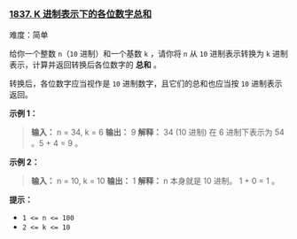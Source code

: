 ### [1837\. K 进制表示下的各位数字总和](https://leetcode.cn/problems/sum-of-digits-in-base-k/)

难度：简单

给你一个整数 `n`（`10` 进制）和一个基数 `k` ，请你将 `n` 从 `10` 进制表示转换为 `k` 进制表示，计算并返回转换后各位数字的 **总和** 。

转换后，各位数字应当视作是 `10` 进制数字，且它们的总和也应当按 `10` 进制表示返回。

**示例 1：**

> **输入：** n = 34, k = 6
> **输出：** 9
> **解释：** 34 (10 进制) 在 6 进制下表示为 54 。5 + 4 = 9 。

**示例 2：**

> **输入：** n = 10, k = 10
> **输出：** 1
> **解释：** n 本身就是 10 进制。 1 + 0 = 1 。

**提示：**

-   `1 <= n <= 100`
-   `2 <= k <= 10`
